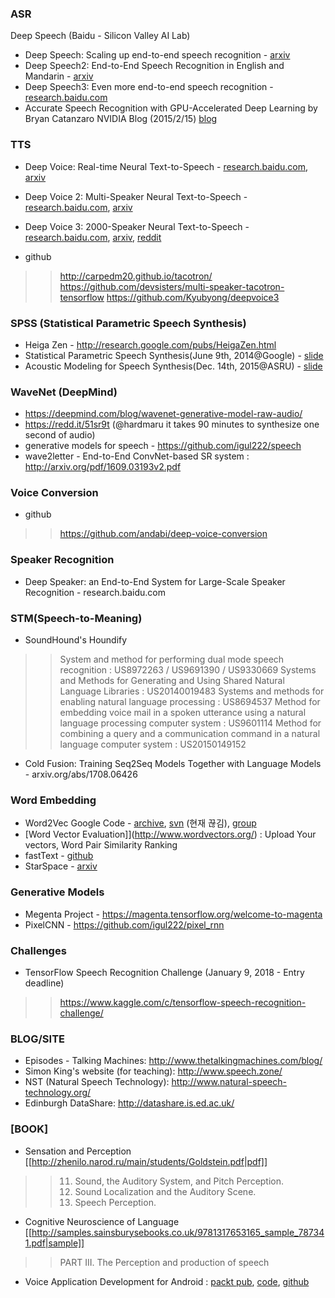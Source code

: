 ### ASR
Deep Speech (Baidu - Silicon Valley AI Lab)
* Deep Speech: Scaling up end-to-end speech recognition - [arxiv](http://arxiv.org/abs/1412.5567)
* Deep Speech2: End-to-End Speech Recognition in English and Mandarin - [arxiv](http://arxiv.org/abs/1512.02595)
* Deep Speech3: Even more end-to-end speech recognition - [research.baidu.com](http://research.baidu.com)
* Accurate Speech Recognition with GPU-Accelerated Deep Learning by Bryan Catanzaro NVIDIA Blog (2015/2/15) [blog](https://devblogs.nvidia.com/parallelforall/deep-speech-accurate-speech-recognition-gpu-accelerated-deep-learning/) 

### TTS 
* Deep Voice: Real-time Neural Text-to-Speech - [research.baidu.com](http://research.baidu.com/deep-voice-production-quality-text-speech-system-constructed-entirely-deep-neural-networks/), [arxiv](https://arxiv.org/abs/1702.07825)
* Deep Voice 2: Multi-Speaker Neural Text-to-Speech - [research.baidu.com](http://research.baidu.com/deep-voice-2-multi-speaker-neural-text-speech), [arxiv](https://arxiv.org/abs/1705.08947)
* Deep Voice 3: 2000-Speaker Neural Text-to-Speech - [research.baidu.com](http://research.baidu.com/deep-voice-3-2000-speaker-neural-text-speech/), [arxiv](https://arxiv.org/abs/1710.07654), [reddit](https://www.reddit.com/r/MachineLearning/comments/78goi8/r_deep_voice_3_2000speaker_neural_texttospeech/)


* github 
>> http://carpedm20.github.io/tacotron/
>> https://github.com/devsisters/multi-speaker-tacotron-tensorflow
>> https://github.com/Kyubyong/deepvoice3

###  SPSS (Statistical Parametric Speech Synthesis) 
* Heiga Zen - http://research.google.com/pubs/HeigaZen.html
* Statistical Parametric Speech Synthesis(June 9th, 2014@Google) - [slide](http://static.googleusercontent.com/media/research.google.com/ko//pubs/archive/42624.pdf)
* Acoustic Modeling for Speech Synthesis(Dec. 14th, 2015@ASRU) - [slide](https://static.googleusercontent.com/media/research.google.com/en//pubs/archive/44630.pdf)

### WaveNet (DeepMind) 
* https://deepmind.com/blog/wavenet-generative-model-raw-audio/
* https://redd.it/51sr9t (@hardmaru it takes 90 minutes to synthesize one second of audio) 
* generative models for speech - https://github.com/igul222/speech
* wave2letter - End-to-End ConvNet-based SR system : http://arxiv.org/pdf/1609.03193v2.pdf


### Voice Conversion 
* github 
>> https://github.com/andabi/deep-voice-conversion 

### Speaker Recognition
* Deep Speaker: an End-to-End System for Large-Scale Speaker Recognition - research.baidu.com

### STM(Speech-to-Meaning)
* SoundHound's Houndify 
>> System and method for performing dual mode speech recognition : US8972263 / US9691390 / US9330669
>> Systems and Methods for Generating and Using Shared Natural Language Libraries : US20140019483
>> Systems and methods for enabling natural language processing : US8694537
>> Method for embedding voice mail in a spoken utterance using a natural language processing computer system : US9601114
>> Method for combining a query and a communication command in a natural language computer system : US20150149152

* Cold Fusion: Training Seq2Seq Models Together with Language Models - arxiv.org/abs/1708.06426

### Word Embedding 
* Word2Vec Google Code - [archive](https://code.google.com/archive/p/word2vec), [svn](http://word2vec.googlecode.com/svn/trunk) (현재 끊김), [group](https://groups.google.com/forum/#!forum/word2vec-toolkit)
* [Word Vector Evaluation]](http://www.wordvectors.org/) : Upload Your vectors, Word Pair Similarity Ranking
* fastText - [github](https://github.com/facebookresearch/fastText)
* StarSpace - [arxiv](https://arxiv.org/abs/1709.03856)


### Generative Models
* Megenta Project - https://magenta.tensorflow.org/welcome-to-magenta
* PixelCNN - https://github.com/igul222/pixel_rnn


### Challenges
* TensorFlow Speech Recognition Challenge  (January 9, 2018 - Entry deadline)
>> https://www.kaggle.com/c/tensorflow-speech-recognition-challenge/


### BLOG/SITE
* Episodes - Talking Machines: http://www.thetalkingmachines.com/blog/ 
* Simon King's website (for teaching): http://www.speech.zone/ 
* NST (Natural Speech Technology): http://www.natural-speech-technology.org/ 
* Edinburgh DataShare: http://datashare.is.ed.ac.uk/


### [BOOK] 
* Sensation and Perception [[http://zhenilo.narod.ru/main/students/Goldstein.pdf|pdf]]
>> 11. Sound, the Auditory System, and Pitch Perception. 
>> 12. Sound Localization and the Auditory Scene. 
>> 13. Speech Perception.
* Cognitive Neuroscience of Language [[http://samples.sainsburysebooks.co.uk/9781317653165_sample_787341.pdf|sample]]
>> PART III. The Perception and production of speech 
* Voice Application Development for Android : [packt pub](https://www.packtpub.com/application-development/voice-application-development-android), [code](https://androidspeechbook.wordpress.com), [github](https://github.com/zoraidacallejas/sandra)
